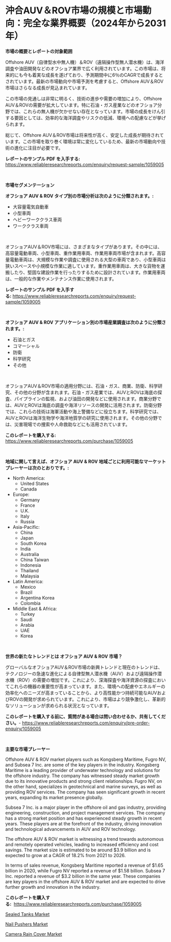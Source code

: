 <p><h1>沖合AUV＆ROV市場の規模と市場動向：完全な業界概要（2024年から2031年）</h1></p><p><strong>市場の概要とレポートの対象範囲</strong></p>
<p><p>Offshore AUV（自律型水中無人機）＆ROV（遠隔操作型無人潜水機）は、海洋調査や油田開発などのオフショア業界で広く利用されています。この市場は、将来的にも今も着実な成長を遂げており、予測期間中に6％のCAGRで成長するとされています。最新の市場動向や市場予測を考慮すると、Offshore AUV＆ROV市場はさらなる成長が見込まれています。</p><p>この市場の見通しは非常に明るく、技術の進歩や需要の増加により、Offshore AUV＆ROVの需要が拡大しています。特に石油・ガス産業などのオフショア分野では、これらの無人機が欠かせない存在となっています。市場の成長をけん引する要因としては、効率的な海洋調査やリスクの低減、環境への配慮などが挙げられます。</p><p>総じて、Offshore AUV＆ROV市場は将来性が高く、安定した成長が期待されています。この市場を取り巻く環境は常に変化しているため、最新の市場動向や技術の進化に注目が必要です。</p></p>
<p><strong>レポートのサンプル PDF を入手する:</strong> <a href="https://www.reliableresearchreports.com/enquiry/request-sample/1059005">https://www.reliableresearchreports.com/enquiry/request-sample/1059005</a></p>
<p>&nbsp;</p>
<p><strong>市場セグメンテーション</strong></p>
<p><strong>オフショア AUV & ROV タイプ別の市場分析は次のように分類されます。:</strong></p>
<p><ul><li>大容量電気自動車</li><li>小型車両</li><li>ヘビーワーククラス車両</li><li>ワーククラス車両</li></ul></p>
<p>&nbsp;</p>
<p><p>オフショアAUV＆ROV市場には、さまざまなタイプがあります。その中には、高容量電動車両、小型車両、重作業用車両、作業用車両市場が含まれます。高容量電動車両は、大規模な作業や調査に使用される大型の車両であり、小型車両は狭いスペースや小規模な作業に適しています。重作業用車両は、大きな貨物を運搬したり、堅固な建設作業を行ったりするために設計されています。作業用車両は、一般的な作業やメンテナンス作業に使用されます。</p></p>
<p><strong>レポートのサンプル PDF を入手する:</strong>&nbsp;<a href="https://www.reliableresearchreports.com/enquiry/request-sample/1059005">https://www.reliableresearchreports.com/enquiry/request-sample/1059005</a></p>
<p>&nbsp;</p>
<p><strong> オフショア AUV & ROV アプリケーション別の市場産業調査は次のように分類されます。:</strong></p>
<p><ul><li>石油とガス</li><li>コマーシャル</li><li>防衛</li><li>科学研究</li><li>その他</li></ul></p>
<p>&nbsp;</p>
<p><p>オフショアAUV＆ROV市場の適用分野には、石油・ガス、商業、防衛、科学研究、その他の分野が含まれます。石油・ガス産業では、AUVとROVは海底の探査、パイプラインの監視、および油田の開発などに使用されます。商業分野では、AUVとROVは海底の調査や海洋リソースの開発に活用されます。防衛分野では、これらの技術は海軍活動や海上警備などに役立ちます。科学研究では、AUVとROVは海洋生物学や海洋地質学の研究に使用されます。その他の分野では、災害現場での捜索や人命救助などにも活用されています。</p></p>
<p><strong>このレポートを購入する:</strong>&nbsp; <a href="https://www.reliableresearchreports.com/purchase/1059005">https://www.reliableresearchreports.com/purchase/1059005</a></p>
<p>&nbsp;</p>
<p><strong>地域に関して言えば、オフショア AUV & ROV 地域ごとに利用可能なマーケットプレーヤーは次のとおりです。:</strong></p>
<p><ul>
    <li>
        North America:
        <ul>
            <li>United States</li>
            <li>Canada</li>
        </ul>
    </li>
    <li>
        Europe:
        <ul>
            <li>Germany</li>
            <li>France</li>
            <li>U.K.</li>
            <li>Italy</li>
            <li>Russia</li>
        </ul>
    </li>
    <li>
        Asia-Pacific:
        <ul>
            <li>China</li>
            <li>Japan</li>
            <li>South Korea</li>
            <li>India</li>
            <li>Australia</li>
            <li>China Taiwan</li>
            <li>Indonesia</li>
            <li>Thailand</li>
            <li>Malaysia</li>
        </ul>
    </li>
    <li>
        Latin America:
        <ul>
            <li>Mexico</li>
            <li>Brazil</li>
            <li>Argentina Korea</li>
            <li>Colombia</li>
        </ul>
    </li>
    <li>
        Middle East & Africa:
        <ul>
            <li>Turkey</li>
            <li>Saudi</li>
            <li>Arabia</li>
            <li>UAE</li>
            <li>Korea</li>
        </ul>
    </li>
    </ul></p>
<p>&nbsp;</p>
<p><strong>世界の新たなトレンドとは オフショア AUV & ROV 市場？</strong></p>
<p><p>グローバルなオフショアAUV＆ROV市場の新興トレンドと現在のトレンドは、テクノロジーの急速な進化による自律型無人潜水機（AUV）および遠隔操作潜水機（ROV）の需要の増加です。これにより、深海探査や海洋資源の探査においてこれらの機器の重要性が高まっています。また、環境への配慮やエネルギーの効率化へのニーズが高まっていることから、より高性能かつ持続可能なAUVおよびROVの開発が求められています。これにより、市場はより競争激化し、革新的なソリューションが求められる状況となっています。</p></p>
<p><strong>このレポートを購入する前に、質問がある場合は問い合わせるか、共有してください。</strong>- <a href="https://www.reliableresearchreports.com/enquiry/pre-order-enquiry/1059005">https://www.reliableresearchreports.com/enquiry/pre-order-enquiry/1059005</a></p>
<p>&nbsp;</p>
<p><strong>主要な市場プレーヤー</strong></p>
<p><p>Offshore AUV & ROV market players such as Kongsberg Maritime, Fugro NV, and Subsea 7 Inc. are some of the key players in the industry. Kongsberg Maritime is a leading provider of underwater technology and solutions for the offshore industry. The company has witnessed steady market growth due to its innovative products and strong client relationships. Fugro NV, on the other hand, specializes in geotechnical and marine surveys, as well as providing ROV services. The company has seen significant growth in recent years, expanding its market presence globally.</p><p>Subsea 7 Inc. is a major player in the offshore oil and gas industry, providing engineering, construction, and project management services. The company has a strong market position and has experienced steady growth in recent years. These players are at the forefront of the industry, driving innovation and technological advancements in AUV and ROV technology.</p><p>The offshore AUV & ROV market is witnessing a trend towards autonomous and remotely operated vehicles, leading to increased efficiency and cost savings. The market size is estimated to be around $3.9 billion and is expected to grow at a CAGR of 18.2% from 2021 to 2026.</p><p>In terms of sales revenue, Kongsberg Maritime reported a revenue of $1.65 billion in 2020, while Fugro NV reported a revenue of $1.58 billion. Subsea 7 Inc. reported a revenue of $3.2 billion in the same year. These companies are key players in the offshore AUV & ROV market and are expected to drive further growth and innovation in the industry.</p></p>
<p><strong>このレポートを購入する:</strong>&nbsp;&nbsp;<a href="https://www.reliableresearchreports.com/purchase/1059005">https://www.reliableresearchreports.com/purchase/1059005</a></p>
<p><p><a href="https://github.com/beatblasta/Market-Research-Report-List-2/blob/main/sealed-tanks-market.md">Sealed Tanks Market</a></p><p><a href="https://github.com/angelajermaine/Market-Research-Report-List-2/blob/main/nail-pushers-market.md">Nail Pushers Market</a></p><p><a href="https://github.com/shotows/Market-Research-Report-List-1/blob/main/camera-rain-cover-market.md">Camera Rain Cover Market</a></p></p>